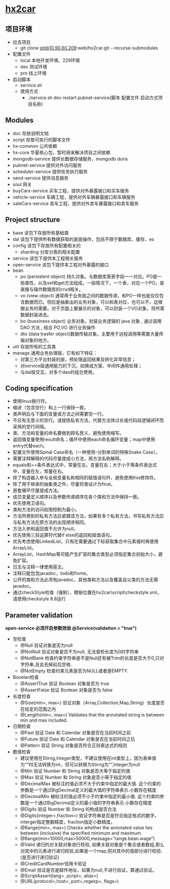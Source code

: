 # [hx2car](http://www.hx2car.com)

## 项目环境

- 拉去项目
  - git clone git@10.90.60.209:web/hx2car.git --recurse-submodules
- 配置文件
  - local 本地开发环境、229环境
  - dev 测试环境
  - pro 线上环境
- 启动脚本
  - service.sh
  - 使用方式
    - ./service.sh dev restart pubnet-service(脚本 配置文件 启动方式项目名称)

## Modules

* doc  存放说明文档
* script    存放可执行的脚本文件
* hx-common 公共依赖
* hx-core   华夏核心包，暂时用来解决项目之间依赖
* mongodb-service   提供长数据存储服务，mongodb doris
* pubnet-service    提供对外访问服务
* scheduler-service 提供任务执行服务
* send-service  提供消息服务
* soul  网关
* buyCars-service 买车工程，提供对外暴露接口和买车服务
* vehicle-service   车辆工程，提供对外车辆暴露接口和车辆服务
* saleCars-service  卖车工程，提供对外卖车暴露接口和卖车服务

## Project structure

* base 该包下存放所有基础类
* dal 该包下提供所有数据获取的底层操作，包括不限于数据库、缓存、es
* config 该包下存放所有配置相关的
    * sharding 分库分表的相关配置
* service 该包下提供本工程相关服务
* open-service 该包下提供本工程对外暴露的接口
* bean 
    * po (persistent object) 持久对象。与数据库里表字段一一对应。PO是一些属性，以及set和get方法组成。一般情况下，一个表，对应一个PO。是直接与操作数据库的crud相关。
    * vo (view object) 通常用于业务层之间的数据传递，和PO一样也是仅仅包含数据而已。但应是抽象出的业务对象，可以和表对应，也可以不，这根据业务的需要。对于页面上要展示的对象，可以封装一个VO对象，将所需数据封装进去。
    * bo (bussiness object) 业务对象。封装业务逻辑的 java 对象 , 通过调用 DAO 方法 , 结合 PO,VO 进行业务操作
    * dto (data trasfer object)数据传输对象。主要用于远程调用等需要大量传输对象的地方。
* util 存放所有的工具类
* manage 通用业务处理层，它有如下特征：
    * 对第三方平台封装的层，预处理返回结果及转化异常信息；
    * 对service层通用能力的下沉，如换成方案、中间件通用处理；
    * 与dal层交互，对多个dao的组合使用。

## Coding specification

* 使用linux换行符。
* 缩进（包含空行）和上一行保持一致。
* 类声明后与下面的变量或方法之间需要空一行。
* 不应有无意义的空行。请提炼私有方法，代替方法体过长或代码段逻辑闭环而采用的空行间隔。
* 类、方法和变量的命名要做到顾名思义，避免使用缩写。
* 返回值变量使用result命名；循环中使用each命名循环变量；map中使用entry代替each。
* 配置文件使用Spinal Case命名（一种使用-分割单词的特殊Snake Case）。
* 需要注释解释的代码尽量提成小方法，用方法名称解释。
* equals和==条件表达式中，常量在左，变量在右；大于小于等条件表达式中，变量在左，常量在右。
* 除了构造器入参与全局变量名称相同的赋值语句外，避免使用this修饰符。
* 除了用于继承的抽象类之外，尽量将类设计为final。
* 嵌套循环尽量提成方法。
* 成员变量定义顺序以及参数传递顺序在各个类和方法中保持一致。
* 优先使用卫语句。
* 类和方法的访问权限控制为最小。
* 方法所用到的私有方法应紧跟该方法，如果有多个私有方法，书写私有方法应与私有方法在原方法的出现顺序相同。
* 方法入参和返回值不允许为null。
* 优先使用三目运算符代替if else的返回和赋值语句。
* 优先考虑使用LinkedList，只有在需要通过下标获取集合中元素值时再使用ArrayList。
* ArrayList，HashMap等可能产生扩容的集合类型必须指定集合初始大小，避免扩容。
* 日志与注释一律使用英文。
* 注释只能包含javadoc，todo和fixme。
* 公开的类和方法必须有javadoc，其他类和方法以及覆盖自父类的方法无需javadoc。
* 通过checkStyle检查（强制），模板位置在hx2car\script\checkstyle.xml，请使用checkstyle 8.8运行

## Parameter validation

**open-service 必须开启参数效验 @Service(validation = "true")**

- 空检查
  - @Null 验证对象是否为null
  - @NotNull 验证对象是否不为null, 无法查检长度为0的字符串
  - @NotBlank 检查约束字符串是不是Null还有被Trim的长度是否大于0,只对字符串,且会去掉前后空格.
  - @NotEmpty 检查约束元素是否为NULL或者是EMPTY.
- Booelan检查
  - @AssertTrue 验证 Boolean 对象是否为 true
  - @AssertFalse 验证 Boolean 对象是否为 false
- 长度检查
  - @Size(min=, max=) 验证对象（Array,Collection,Map,String）长度是否在给定的范围之内
  - @Length(min=, max=) Validates that the annotated string is between min and max included.
- 日期检查
  - @Past 验证 Date 和 Calendar 对象是否在当前时间之前
  - @Future 验证 Date 和 Calendar 对象是否在当前时间之后
  - @Pattern 验证 String 对象是否符合正则表达式的规则
- 数值检查
  - 建议使用在Stirng,Integer类型，不建议使用在int类型上，因为表单值为“”时无法转换为int，但可以转换为Stirng为”“,Integer为null
  - @Min 验证 Number 和 String 对象是否大等于指定的值
  - @Max 验证 Number 和 String 对象是否小等于指定的值
  - @DecimalMax 被标注的值必须不大于约束中指定的最大值. 这个约束的参数是一个通过BigDecimal定义的最大值的字符串表示.小数存在精度
  - @DecimalMin 被标注的值必须不小于约束中指定的最小值. 这个约束的参数是一个通过BigDecimal定义的最小值的字符串表示.小数存在精度
  - @Digits 验证 Number 和 String 的构成是否合法
  - @Digits(integer=,fraction=) 验证字符串是否是符合指定格式的数字，interger指定整数精度，fraction指定小数精度。
  - @Range(min=, max=) Checks whether the annotated value lies between (inclusive) the specified minimum and maximum.
  - @Range(min=10000,max=50000,message=”range.bean.wage”)
  - @Valid 递归的对关联对象进行校验, 如果关联对象是个集合或者数组,那么对其中的元素进行递归校验,如果是一个map,则对其中的值部分进行校验.(是否进行递归验证)
  - @CreditCardNumber信用卡验证
  - @Email 验证是否是邮件地址，如果为null,不进行验证，算通过验证。
  - @ScriptAssert(lang= ,script=, alias=)
  - @URL(protocol=,host=, port=,regexp=, flags=)